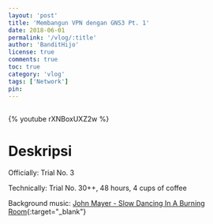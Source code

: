 ```yaml
---
layout: 'post'
title: 'Membangun VPN dengan GNS3 Pt. 1'
date: 2018-06-01
permalink: '/vlog/:title'
author: 'BanditHijo'
license: true
comments: true
toc: true
category: 'vlog'
tags: ['Network']
pin:
---
```


<div style="margin-top:30px;"></div>

{% youtube rXNBoxUXZ2w %}

# Deskripsi

Officially: Trial No. 3

Technically: Trial No. 30++, 48 hours, 4 cups of coffee

Background music:
[John Mayer - Slow Dancing In A Burning Room](https://www.youtube.com/watch?v=p5XtkwlSIGI){:target="_blank"}

